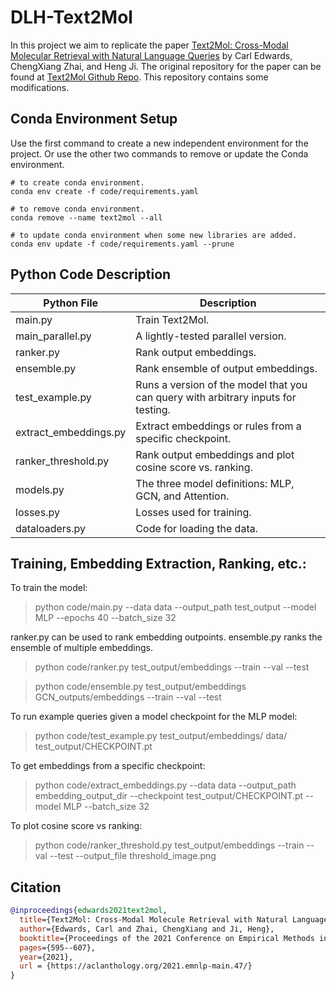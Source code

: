 # DLH-Text2Mol

In this project we aim to replicate the paper [Text2Mol: Cross-Modal Molecular Retrieval with Natural Language Queries](https://aclanthology.org/2021.emnlp-main.47/) by Carl Edwards, ChengXiang Zhai, and Heng Ji. The original repository for the paper can be found at [Text2Mol Github Repo](https://github.com/cnedwards/text2mol). This repository contains some modifications.

## Conda Environment Setup

Use the first command to create a new independent environment for the project. Or use the other two commands to remove or update the Conda environment.

```shell
# to create conda environment.
conda env create -f code/requirements.yaml

# to remove conda environment.
conda remove --name text2mol --all

# to update conda environment when some new libraries are added.
conda env update -f code/requirements.yaml --prune
```


## Python Code Description

| Python File      | Description |
| ----------- | ----------- |
| main.py      | Train Text2Mol.       |
| main_parallel.py   | A lightly-tested parallel version.        |
| ranker.py   | Rank output embeddings.        |
| ensemble.py   | Rank ensemble of output embeddings.        |
| test_example.py   | Runs a version of the model that you can query with arbitrary inputs for testing.        |
| extract_embeddings.py   | Extract embeddings or rules from a specific checkpoint.        |
| ranker_threshold.py   | Rank output embeddings and plot cosine score vs. ranking.        |
| models.py   | The three model definitions: MLP, GCN, and Attention.        |
| losses.py   | Losses used for training.        |
| dataloaders.py   | Code for loading the data.        |


## Training, Embedding Extraction, Ranking, etc.:

To train the model:

> python code/main.py --data data --output_path test_output --model MLP --epochs 40 --batch_size 32

ranker.py can be used to rank embedding outpoints. ensemble.py ranks the ensemble of multiple embeddings.  

> python code/ranker.py test_output/embeddings --train --val --test

> python code/ensemble.py test_output/embeddings GCN_outputs/embeddings --train --val --test

To run example queries given a model checkpoint for the MLP model:

> python code/test_example.py test_output/embeddings/ data/ test_output/CHECKPOINT.pt

To get embeddings from a specific checkpoint:

> python code/extract_embeddings.py --data data --output_path embedding_output_dir --checkpoint test_output/CHECKPOINT.pt --model MLP --batch_size 32

To plot cosine score vs ranking:

> python code/ranker_threshold.py test_output/embeddings --train --val --test --output_file threshold_image.png


## Citation

```bibtex
@inproceedings{edwards2021text2mol,
  title={Text2Mol: Cross-Modal Molecule Retrieval with Natural Language Queries},
  author={Edwards, Carl and Zhai, ChengXiang and Ji, Heng},
  booktitle={Proceedings of the 2021 Conference on Empirical Methods in Natural Language Processing},
  pages={595--607},
  year={2021},
  url = {https://aclanthology.org/2021.emnlp-main.47/}
}
```
